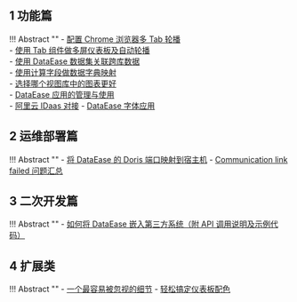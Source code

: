 ## 1 功能篇

!!! Abstract ""
    - [配置 Chrome 浏览器多 Tab 轮播](https://kb.fit2cloud.com/archives/10)  
    - [使用 Tab 组件做多屏仪表板及自动轮播](https://kb.fit2cloud.com/archives/231)  
    - [使用 DataEase 数据集关联跨库数据](https://kb.fit2cloud.com/archives/100)  
    - [使用计算字段做数据字典映射](https://kb.fit2cloud.com/archives/47)  
    - [选择哪个视图库中的图表更好](https://kb.fit2cloud.com/archives/74)  
    - [DataEase 应用的管理与使用](https://kb.fit2cloud.com/archives/211)  
    - [阿里云 IDaas 对接](https://kb.fit2cloud.com/archives/184)
    - [DataEase 字体应用](https://kb.fit2cloud.com/archives/188)

## 2 运维部署篇

!!! Abstract ""
    - [将 DataEase 的 Doris 端口映射到宿主机](https://kb.fit2cloud.com/archives/8)
    - [Communication link failed 问题汇总](https://kb.fit2cloud.com/archives/104)

## 3 二次开发篇

!!! Abstract ""
    - [如何将 DataEase 嵌入第三方系统（附 API 调用说明及示例代码）](https://kb.fit2cloud.com/archives/122)

## 4 扩展类

!!! Abstract ""
    - [一个最容易被忽视的细节](https://kb.fit2cloud.com/archives/164)
    - [轻松搞定仪表板配色](https://kb.fit2cloud.com/archives/148)